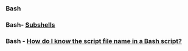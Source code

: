 ### Bash

### Bash- [Subshells](https://www.tldp.org/LDP/abs/html/subshells.html)

### Bash - [How do I know the script file name in a Bash script?](https://stackoverflow.com/questions/192319/how-do-i-know-the-script-file-name-in-a-bash-script)